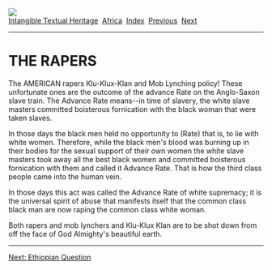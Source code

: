 [![](../../cdshop/ithlogo.png)](../../index)  
[Intangible Textual Heritage](../../index)  [Africa](../index) 
[Index](index)  [Previous](tpk12)  [Next](tpk14) 

------------------------------------------------------------------------

# THE RAPERS

The AMERICAN rapers Klu-Klux-Klan and Mob Lynching policy! These
unfortunate ones are the outcome of the advance Rate on the Anglo-Saxon
slave train. The Advance Rate means--in time of slavery, the white slave
masters committed boisterous fornication with the black woman that were
taken slaves.

In those days the black men held no opportunity to (Rate) that is, to
lie with white women. Therefore, while the black men's blood was burning
up in their bodies for the sexual support of their own women the white
slave masters took away all the best black women and committed
boisterous fornication with them and called it Advance Rate. That is how
the third class people came into the human vein.

In those days this act was called the Advance Rate of white supremacy;
it is the universal spirit of abuse that manifests itself that the
common class black man are now raping the common class white woman.

Both rapers and mob lynchers and Klu-Klux Klan are to be shot down from
off the face of God Almighty's beautiful earth.

------------------------------------------------------------------------

[Next: Ethiopian Question](tpk14)
